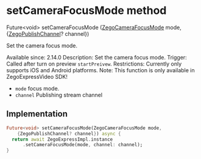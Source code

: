 


# setCameraFocusMode method








Future&lt;void> setCameraFocusMode
([ZegoCameraFocusMode](../../zego_uikit_prebuilt_live_audio_room/ZegoCameraFocusMode.md) mode, {[ZegoPublishChannel](../../zego_uikit_prebuilt_live_audio_room/ZegoPublishChannel.md)? channel})





<p>Set the camera focus mode.</p>
<p>Available since: 2.14.0
Description: Set the camera focus mode.
Trigger: Called after turn on preview <code>startPreivew</code>.
Restrictions: Currently only supports iOS and Android platforms.
Note: This function is only available in ZegoExpressVideo SDK!</p>
<ul>
<li><code>mode</code> focus mode.</li>
<li><code>channel</code> Publishing stream channel</li>
</ul>



## Implementation

```dart
Future<void> setCameraFocusMode(ZegoCameraFocusMode mode,
    {ZegoPublishChannel? channel}) async {
  return await ZegoExpressImpl.instance
      .setCameraFocusMode(mode, channel: channel);
}
```







